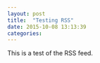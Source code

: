 ```yaml
---
layout: post
title:  "Testing RSS"
date: 2015-10-08 13:13:39
categories:
---
```

This is a test of the RSS feed.
